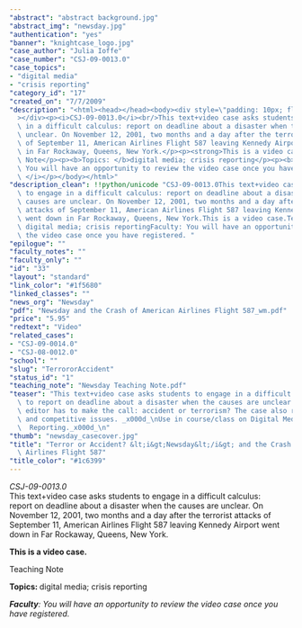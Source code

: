 ```yaml
---
"abstract": "abstract background.jpg"
"abstract_img": "newsday.jpg"
"authentication": "yes"
"banner": "knightcase_logo.jpg"
"case_author": "Julia Ioffe"
"case_number": "CSJ-09-0013.0"
"case_topics":
- "digital media"
- "crisis reporting"
"category_id": "17"
"created_on": "7/7/2009"
"description": "<html><head></head><body><div style=\"padding: 10px; float: right;\"\
  ></div><p><i>CSJ-09-0013.0</i><br/>This text+video case asks students to engage\
  \ in a difficult calculus: report on deadline about a disaster when the causes are\
  \ unclear. On November 12, 2001, two months and a day after the terrorist attacks\
  \ of September 11, American Airlines Flight 587 leaving Kennedy Airport went down\
  \ in Far Rockaway, Queens, New York.</p><p><strong>This is a video case.</strong></p><p>Teaching\
  \ Note</p><p><b>Topics: </b>digital media; crisis reporting</p><p><b><i>Faculty</i></b><i>:\
  \ You will have an opportunity to review the video case once you have registered.\
  \ </i></p></body></html>"
"description_clean": !!python/unicode "CSJ-09-0013.0This text+video case asks students\
  \ to engage in a difficult calculus: report on deadline about a disaster when the\
  \ causes are unclear. On November 12, 2001, two months and a day after the terrorist\
  \ attacks of September 11, American Airlines Flight 587 leaving Kennedy Airport\
  \ went down in Far Rockaway, Queens, New York.This is a video case.Teaching NoteTopics:\
  \ digital media; crisis reportingFaculty: You will have an opportunity to review\
  \ the video case once you have registered. "
"epilogue": ""
"faculty_notes": ""
"faculty_only": ""
"id": "33"
"layout": "standard"
"link_color": "#1f5680"
"linked_classes": ""
"news_org": "Newsday"
"pdf": "Newsday and the Crash of American Airlines Flight 587_wm.pdf"
"price": "5.95"
"redtext": "Video"
"related_cases":
- "CSJ-09-0014.0"
- "CSJ-08-0012.0"
"school": ""
"slug": "TerrororAccident"
"status_id": "1"
"teaching_note": "Newsday Teaching Note.pdf"
"teaser": "This text+video case asks students to engage in a difficult calculus: how\
  \ to report on deadline about a disaster when the causes are unclear. The website\
  \ editor has to make the call: accident or terrorism? The case also raises managerial\
  \ and competitive issues. _x000d_\nUse in course/class on Digital Media or Crisis\
  \  Reporting._x000d_\n"
"thumb": "newsday_casecover.jpg"
"title": "Terror or Accident? &lt;i&gt;Newsday&lt;/i&gt; and the Crash of American\
  \ Airlines Flight 587"
"title_color": "#1c6399"
---
```

<html><head></head><body><div style="padding: 10px; float: right;"></div><p><i>CSJ-09-0013.0</i><br/>This text+video case asks students to engage in a difficult calculus: report on deadline about a disaster when the causes are unclear. On November 12, 2001, two months and a day after the terrorist attacks of September 11, American Airlines Flight 587 leaving Kennedy Airport went down in Far Rockaway, Queens, New York.</p><p><strong>This is a video case.</strong></p><p>Teaching Note</p><p><b>Topics: </b>digital media; crisis reporting</p><p><b><i>Faculty</i></b><i>: You will have an opportunity to review the video case once you have registered. </i></p></body></html>
